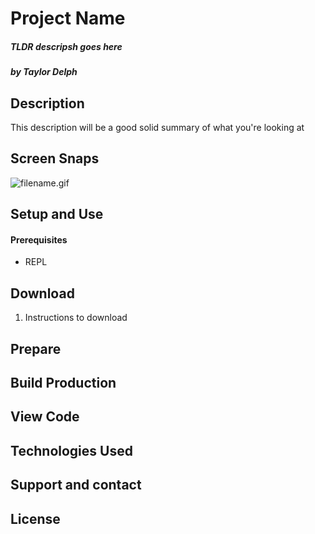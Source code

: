 # **Project Name**

##### TLDR descripsh goes here

##### by Taylor Delph

## Description

This description will be a good solid summary of what you're looking at

## Screen Snaps

<img src='./filename.gif' alt='filename.gif'>


## Setup and Use

#### Prerequisites
* REPL 

## Download
1. Instructions to download

## Prepare

## Build Production

## View Code

## Technologies Used

## Support and contact

## License